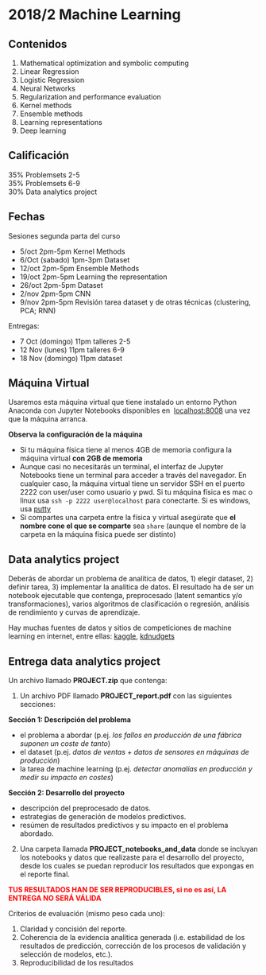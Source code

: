 # 2018/2 Machine Learning

## Contenidos

1. Mathematical optimization and symbolic computing
2. Linear Regression
3. Logistic Regression
4. Neural Networks
5. Regularization and performance evaluation
6. Kernel methods
7. Ensemble methods
8. Learning representations
9. Deep learning



## Calificación

35% Problemsets 2-5 <br/>
35% Problemsets 6-9 <br/>
30% Data analytics project

## Fechas

Sesiones segunda parta del curso

- 5/oct 2pm-5pm  Kernel Methods
- 6/Oct (sabado) 1pm-3pm Dataset  
- 12/oct 2pm-5pm  Ensemble Methods
- 19/oct 2pm-5pm Learning the representation
- 26/oct 2pm-5pm Dataset
- 2/nov 2pm-5pm CNN
- 9/nov 2pm-5pm Revisión tarea dataset y de otras técnicas (clustering, PCA; RNN)

Entregas:
- 7 Oct (domingo) 11pm talleres 2-5
- 12 Nov (lunes) 11pm talleres 6-9
- 18 Nov (domingo) 11pm dataset

## Máquina Virtual

Usaremos esta máquina virtual que tiene instalado un entorno Python Anaconda con Jupyter Notebooks disponibles en  [localhost:8008](http://localhost:8008) una vez que la máquina arranca.

**Observa la configuración de la máquina**

- Si tu máquina física tiene al menos 4GB de memoria configura la máquina virtual **con 2GB de memoria**
- Aunque casi no necesitarás un terminal, el interfaz de Jupyter Notebooks tiene un terminal para acceder a través del navegador. En cualquier caso, la máquina virtual tiene un servidor SSH en el puerto 2222 con user/user como usuario y pwd. Si tu máquina física es mac o linux usa `ssh -p 2222 user@localhost` para conectarte. Si es windows, usa [putty](https://www.putty.org/)
- Si compartes una carpeta entre la física y virtual asegúrate que **el nombre cone el que se comparte** sea `share` (aunque el nombre de la carpeta en la máquina física puede ser distinto)


## Data analytics project

Deberás de abordar un problema de analítica de datos, 1) elegir dataset, 2) definir tarea, 3) implementar la analítica de datos. El resultado ha de ser un notebook ejecutable que contenga, preprocesado (latent semantics y/o transformaciones), varios algoritmos de clasificación o regresión, análisis de rendimiento y curvas de aprendizaje.

Hay muchas fuentes de datos y sitios de competiciones de machine learning en internet, entre ellas: [kaggle](https://www.kaggle.com/competitions), [kdnudgets](http://www.kdnuggets.com/competitions/) 


## Entrega data analytics project

Un archivo llamado **PROJECT.zip** que contenga:

1. Un archivo PDF llamado **PROJECT_report.pdf** con las siguientes secciones:

**Sección 1: Descripción del problema**
- el problema a abordar (p.ej. _los fallos en producción de una fábrica suponen un coste de tanto_)
- el dataset (p.ej. _datos de ventas + datos de sensores en máquinas de producción_)
- la tarea de machine learning (p.ej. _detectar anomalías en producción y medir su impacto en costes_)

**Sección 2: Desarrollo del proyecto**
- descripción del preprocesado de datos.
- estrategias de generación de modelos predictivos.
- resúmen de resultados predictivos y su impacto en el problema abordado.

2. Una carpeta llamada **PROJECT_notebooks_and_data** donde se incluyan los notebooks y datos que realizaste para el desarrollo del proyecto, desde los cuales se puedan reproducir los resultados que expongas en el reporte final.

<font color="RED"><b>TUS RESULTADOS HAN DE SER REPRODUCIBLES, si no es así, LA ENTREGA NO SERÁ VÁLIDA</b></font> 


Criterios de evaluación (mismo peso cada uno): 

1. Claridad y concisión del reporte.
2. Coherencia de la evidencia analítica generada (i.e. estabilidad de los resultados de predicción, corrección de los procesos de validación y selección de modelos, etc.).
3. Reproducibilidad de los resultados
